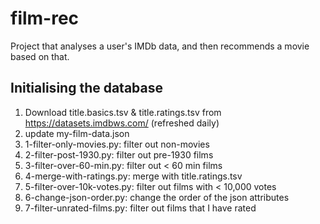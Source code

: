 # film-rec
Project that analyses a user's IMDb data, and then recommends a movie based on that.

## Initialising the database

1. Download title.basics.tsv & title.ratings.tsv from https://datasets.imdbws.com/ (refreshed daily)
2. update my-film-data.json
3. 1-filter-only-movies.py: filter out non-movies
4. 2-filter-post-1930.py: filter out pre-1930 films
5. 3-filter-over-60-min.py: filter out < 60 min films
6. 4-merge-with-ratings.py: merge with title.ratings.tsv
7. 5-filter-over-10k-votes.py: filter out films with < 10,000 votes
8. 6-change-json-order.py: change the order of the json attributes
9. 7-filter-unrated-films.py: filter out films that I have rated